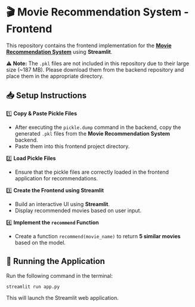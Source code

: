 # 🎬 Movie Recommendation System - Frontend

This repository contains the frontend implementation for the **[Movie Recommendation System](https://github.com/joyjeetcoding/movie-recommender-system?tab=readme-ov-file)** using **Streamlit**.

⚠️ **Note:** The `.pkl` files are not included in this repository due to their large size (~187 MB). Please download them from the backend repository and place them in the appropriate directory.

## 📥 Setup Instructions

1️⃣ **Copy & Paste Pickle Files**
- After executing the `pickle.dump` command in the backend, copy the generated `.pkl` files from the **Movie Recommendation System** backend.
- Paste them into this frontend project directory.

2️⃣ **Load Pickle Files**
- Ensure that the pickle files are correctly loaded in the frontend application for recommendations.

3️⃣ **Create the Frontend using Streamlit**
- Build an interactive UI using **Streamlit**.
- Display recommended movies based on user input.

4️⃣ **Implement the `recommend` Function**
- Create a function `recommend(movie_name)` to return **5 similar movies** based on the model.

## 🚀 Running the Application
Run the following command in the terminal:
```bash
streamlit run app.py
```
This will launch the Streamlit web application.